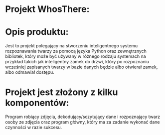 # Projekt WhosThere:
# Opis produktu:
Jest to projekt polegający na stworzeniu inteligentnego systemu rozpoznawania twarzy za pomocą języka Python oraz zewnętrznych bibliotek, który może być używany w różnego rodzaju systemach na przykład takich jak inteligentny zamek do drzwi, który po rozpoznaniu wcześniej zapisanych twarzy w bazie danych będzie albo otwierał zamek, albo odmawiał dostępu.

# Projekt jest złożony z kilku  komponentów:
Program  robiący zdjęcia, dekodujący/sczytujący dane  i rozpoznający twarz osoby ze zdjęcia oraz program główny, który ma za zadanie wykonać dane czynności w razie sukcesu.
